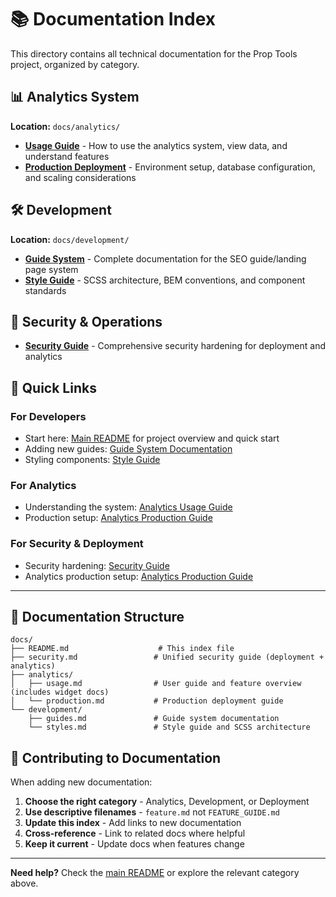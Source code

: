 # 📚 Documentation Index

This directory contains all technical documentation for the Prop Tools project, organized by category.

## 📊 Analytics System
**Location:** `docs/analytics/`

- **[Usage Guide](analytics/usage.md)** - How to use the analytics system, view data, and understand features
- **[Production Deployment](analytics/production.md)** - Environment setup, database configuration, and scaling considerations

## 🛠️ Development
**Location:** `docs/development/`

- **[Guide System](development/guides.md)** - Complete documentation for the SEO guide/landing page system
- **[Style Guide](development/styles.md)** - SCSS architecture, BEM conventions, and component standards

## 🚀 Security & Operations

- **[Security Guide](security.md)** - Comprehensive security hardening for deployment and analytics

## 🔗 Quick Links

### For Developers
- Start here: [Main README](../README.md) for project overview and quick start
- Adding new guides: [Guide System Documentation](development/guides.md)
- Styling components: [Style Guide](development/styles.md)

### For Analytics  
- Understanding the system: [Analytics Usage Guide](analytics/usage.md)
- Production setup: [Analytics Production Guide](analytics/production.md)

### For Security & Deployment
- Security hardening: [Security Guide](security.md)
- Analytics production setup: [Analytics Production Guide](analytics/production.md)

---

## 📁 Documentation Structure

```
docs/
├── README.md                    # This index file
├── security.md                 # Unified security guide (deployment + analytics)
├── analytics/
│   ├── usage.md                # User guide and feature overview (includes widget docs)
│   └── production.md           # Production deployment guide  
└── development/
    ├── guides.md               # Guide system documentation
    └── styles.md               # Style guide and SCSS architecture
```

## 🤝 Contributing to Documentation

When adding new documentation:
1. **Choose the right category** - Analytics, Development, or Deployment
2. **Use descriptive filenames** - `feature.md` not `FEATURE_GUIDE.md`
3. **Update this index** - Add links to new documentation
4. **Cross-reference** - Link to related docs where helpful
5. **Keep it current** - Update docs when features change

---

**Need help?** Check the [main README](../README.md) or explore the relevant category above.
